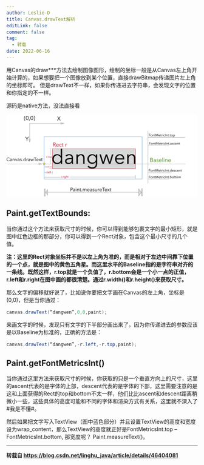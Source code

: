 ```yaml
---
author: Leslie-D
title: Canvas.drawText解析
editLink: false
comment: false
tag:
  - 转载
date: 2022-06-16
---
```


用Canvas的draw***方法去绘制图像图形，绘制的坐标一般是从Canvas左上角开始计算的，如果想要把一个图像放到某个位置，直接drawBitmap传递图片左上角的坐标即可。
但是drawText不一样，如果你传递进去字符串，会发现文字的位置和你指定的不一样。

源码是native方法，没法直接看

<!-- <img src="./drawtext.jpeg">’ -->
 ![](./drawtext.jpeg)

## Paint.getTextBounds:
当你通过这个方法来获取尺寸的时候，你可以得到能够包裹文字的最小矩形，就是图中红色边框的那部分，你可以得到一个Rect对象，包含这个最小尺寸的几个值。

**注：这里的Rect对象坐标并不是以左上角为准的，而是相对于左边中间靠下位置的一个点，就是图中的黄色五角星。而这里水平的Baseline指的是字符串对齐的一条线。既然这样，r.top就是一个负值了，r.bottom会是一个小一点的正值，r.left和r.right在图中画的都很清楚。通过r.width()和r.height()来获取尺寸。**

那么文字的偏移就好说了，比如说你要把文字画在Canvas的左上角，坐标是(0,0)，但是当你通过：
```java
canvas.drawText(“dangwen”,0,0,paint);
```
来画文字的时候，发现只有文字的下半部分画出来了，因为你传递进去的参数应该是以Baseline为标准的，正确的方法是：
```java
canvas.drawText(“dangwen”,-r.left,-r.top,paint);
```

## Paint.getFontMetricsInt()
当你通过这里方法来获取尺寸的时候，你获取的只是一个垂直方向上的尺寸，这里的ascent代表的是字体的上部，descent代表的是字体的下部，这里需要注意的是这和上面获得的Rect的top和bottom不太一样，他们比比ascent和descent距离稍微小一些，这些具体的高度可能和不同的字体和渲染方式有关系，这里就不深入了 #我是不懂#。

然后如果把文字写入TextView（图中蓝色部分）并且设置TextView的高度和宽度设为wrap_content，那么TextView的高度就正好是FontMetricsInt.top – FontMetricsInt.bottom, 那宽度呢？ Paint.measureText()。

----------------

**转载自 https://blog.csdn.net/linghu_java/article/details/46404081**